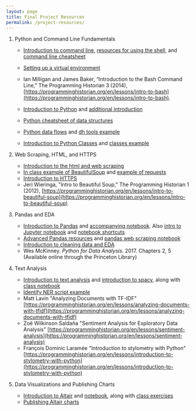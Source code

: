 ```yaml
---
layout: page
title: Final Project Resources
permalink: /project-resources/
---
```


1. Python and Command Line Fundamentals

   - [Introduction to command line](https://github.com/ZoeLeBlanc/IntroToDH2020/blob/gh-pages/week1/README.md), [resources for using the shell](https://github.com/ZoeLeBlanc/IntroToDH2020/blob/gh-pages/week1/resources.md), and [command line cheatsheet](https://github.com/ZoeLeBlanc/IntroToDH2020/blob/gh-pages/week1/commandline_cheatsheet.md)
   - [Setting up a virtual environment](https://github.com/ZoeLeBlanc/IntroToDH2020/blob/gh-pages/week4/virtual_environment.md)
   - Ian Milligan and James Baker, “Introduction to the Bash Command Line,” The Programming Historian 3 (2014), [https://programminghistorian.org/en/lessons/intro-to-bash](https://programminghistorian.org/en/lessons/intro-to-bash).
  
   - [Introduction to Python](https://github.com/ZoeLeBlanc/IntroToDH2020/blob/gh-pages/week2/intro_python.md) and [additional introduction](https://github.com/ZoeLeBlanc/IntroToDH2020/blob/gh-pages/week2/more_python.md)
   - [Python cheatsheet of data structures](https://github.com/ZoeLeBlanc/IntroToDH2020/blob/gh-pages/week2/python_cheatsheet.md)
   - [Python data flows](https://github.com/ZoeLeBlanc/IntroToDH2020/blob/gh-pages/week3/python_fundamentals1.md) and [dh tools example](https://github.com/ZoeLeBlanc/IntroToDH2020/blob/gh-pages/week3/dh_tools.py)
   - [Introduction to Python Classes](https://github.com/ZoeLeBlanc/IntroToDH2020/blob/gh-pages/week4/python_fundamentals2.md) and [classes example](https://github.com/ZoeLeBlanc/IntroToDH2020/blob/gh-pages/week4/intro_classes.py)

2. Web Scraping, HTML, and HTTPS

   - [Introduction to the html and web scraping](https://github.com/ZoeLeBlanc/IntroToDH2020/blob/gh-pages/week5/intro_html_webscraping.md)
   - [In class example of BeautifulSoup](https://github.com/ZoeLeBlanc/IntroToDH2020/blob/gh-pages/week5/soupexample.py) and [example of requests](https://github.com/ZoeLeBlanc/IntroToDH2020/blob/gh-pages/week5/test_scraper.py)
   - [Introduction to HTTPS](https://github.com/ZoeLeBlanc/IntroToDH2020/blob/gh-pages/week6/intro_api_https.md)
   - Jeri Wieringa, "Intro to Beautiful Soup," The Programming Historian 1 (2012), [https://programminghistorian.org/en/lessons/intro-to-beautiful-soup](https://programminghistorian.org/en/lessons/intro-to-beautiful-soup)
  
3. Pandas and EDA

   - [Introduction to Pandas](https://github.com/ZoeLeBlanc/IntroToDH2020/blob/gh-pages/week7/intro_pandas.md) and [accompanying notebook](https://github.com/ZoeLeBlanc/IntroToDH2020/blob/gh-pages/week7/Introduction%20to%20Pandas.ipynb). Also [intro to Jupyter notebook](https://github.com/ZoeLeBlanc/IntroToDH2020/blob/gh-pages/week7/Introduction%20to%20Notebooks.ipynb) and [notebook shortcuts](https://github.com/ZoeLeBlanc/IntroToDH2020/blob/gh-pages/week7/shortcuts.md)
   - [Advanced Pandas resources](https://github.com/ZoeLeBlanc/IntroToDH2020/blob/gh-pages/week7/advanced_pandas.md) and [pandas web scraping notebook](https://github.com/ZoeLeBlanc/IntroToDH2020/blob/gh-pages/week8/Pandas%20Web%20Scraping%20Humanist.ipynb)
   - [Introduction to cleaning data and EDA](https://github.com/ZoeLeBlanc/IntroToDH2020/blob/gh-pages/week9/cleaning_data.md)
   - Wes McKinney. *Python for Data Analysis*. 2017. Chapters 2, 5 (Available online through the Princeton Library)

4. Text Analysis

   - [Introduction to text analysis](https://github.com/ZoeLeBlanc/IntroToDH2020/blob/gh-pages/week8/text_analysis.md) and [introduction to spacy](https://github.com/ZoeLeBlanc/IntroToDH2020/blob/gh-pages/week9/intro_spacy.md), along with [class notebook](https://github.com/ZoeLeBlanc/IntroToDH2020/blob/gh-pages/week9/Class%20Notebook.ipynb)
   - [Identify NER script example](https://github.com/ZoeLeBlanc/IntroToDH2020/blob/gh-pages/week9/identify_ner.py)
   - Matt Lavin "Analyzing Documents with TF-IDF" [https://programminghistorian.org/en/lessons/analyzing-documents-with-tfidf](https://programminghistorian.org/en/lessons/analyzing-documents-with-tfidf)
   - Zoë Wilkinson Saldaña "Sentiment Analysis for Exploratory Data Analysis" [https://programminghistorian.org/en/lessons/sentiment-analysis](https://programminghistorian.org/en/lessons/sentiment-analysis)
   - François Dominic Laramée "Introduction to stylometry with Python" [https://programminghistorian.org/en/lessons/introduction-to-stylometry-with-python](https://programminghistorian.org/en/lessons/introduction-to-stylometry-with-python)


5. Data Visualizations and Publishing Charts

   - [Introduction to Altair](https://github.com/ZoeLeBlanc/IntroToDH2020/blob/gh-pages/week9/intro_dataviz.md) and [notebook](https://github.com/ZoeLeBlanc/IntroToDH2020/blob/gh-pages/week9/Intro%20to%20Altair.ipynb), along with [class exercises](https://github.com/ZoeLeBlanc/IntroToDH2020/blob/gh-pages/week9/Class%20Code%20Exercise.ipynb)
   - [Publishing Altair charts](https://github.com/ZoeLeBlanc/IntroToDH2020/blob/gh-pages/week10/web_altair.md)
